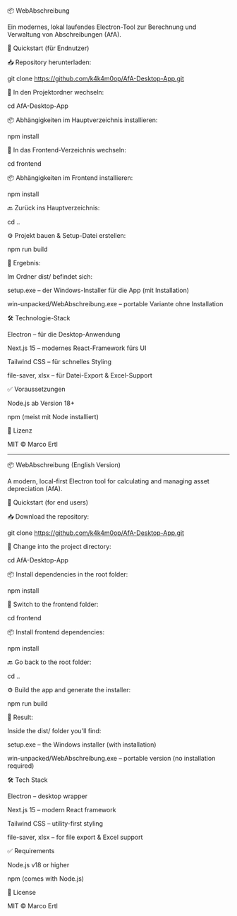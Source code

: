 📦 WebAbschreibung

Ein modernes, lokal laufendes Electron-Tool zur Berechnung und Verwaltung von Abschreibungen (AfA).

🚀 Quickstart (für Endnutzer)

📥 Repository herunterladen:

git clone https://github.com/k4k4m0op/AfA-Desktop-App.git

📁 In den Projektordner wechseln:

cd AfA-Desktop-App

📦 Abhängigkeiten im Hauptverzeichnis installieren:

npm install

📁 In das Frontend-Verzeichnis wechseln:

cd frontend

📦 Abhängigkeiten im Frontend installieren:

npm install

🔙 Zurück ins Hauptverzeichnis:

cd ..

⚙️ Projekt bauen & Setup-Datei erstellen:

npm run build

📂 Ergebnis:

Im Ordner dist/ befindet sich:

setup.exe – der Windows-Installer für die App (mit Installation)

win-unpacked/WebAbschreibung.exe – portable Variante ohne Installation

🛠 Technologie-Stack

Electron – für die Desktop-Anwendung

Next.js 15 – modernes React-Framework fürs UI

Tailwind CSS – für schnelles Styling

file-saver, xlsx – für Datei-Export & Excel-Support

✅ Voraussetzungen

Node.js ab Version 18+

npm (meist mit Node installiert)

📄 Lizenz

MIT © Marco Ertl


-------------------------------------------------------------------------------------------------------------


📦 WebAbschreibung (English Version)

A modern, local-first Electron tool for calculating and managing asset depreciation (AfA).

🚀 Quickstart (for end users)

📥 Download the repository:

git clone https://github.com/k4k4m0op/AfA-Desktop-App.git

📁 Change into the project directory:

cd AfA-Desktop-App

📦 Install dependencies in the root folder:

npm install

📁 Switch to the frontend folder:

cd frontend

📦 Install frontend dependencies:

npm install

🔙 Go back to the root folder:

cd ..

⚙️ Build the app and generate the installer:

npm run build

📂 Result:

Inside the dist/ folder you'll find:

setup.exe – the Windows installer (with installation)

win-unpacked/WebAbschreibung.exe – portable version (no installation required)

🛠 Tech Stack

Electron – desktop wrapper

Next.js 15 – modern React framework

Tailwind CSS – utility-first styling

file-saver, xlsx – for file export & Excel support

✅ Requirements

Node.js v18 or higher

npm (comes with Node.js)

📄 License

MIT © Marco Ertl
